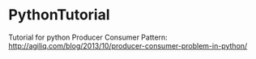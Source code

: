 # PythonTutorial
Tutorial for python
Producer Consumer
Pattern: http://agiliq.com/blog/2013/10/producer-consumer-problem-in-python/
